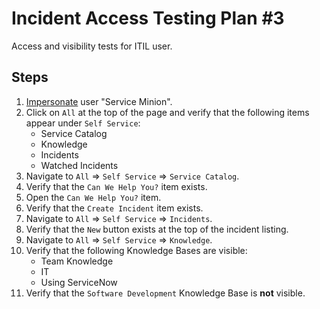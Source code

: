 # Incident Access Testing Plan #3

Access and visibility tests for ITIL user.

## Steps

1. [Impersonate](../Impersonation.md) user "Service Minion".
2. Click on `All` at the top of the page and verify that the following items appear under `Self Service`:
   - Service Catalog
   - Knowledge
   - Incidents
   - Watched Incidents
3. Navigate to `All` ⇒ `Self Service` ⇒ `Service Catalog`.
4. Verify that the `Can We Help You?` item exists.
5. Open the `Can We Help You?` item.
6. Verify that the `Create Incident` item exists.
7. Navigate to `All` ⇒ `Self Service` ⇒ `Incidents`.
8. Verify that the `New` button exists at the top of the incident listing.
9. Navigate to `All` ⇒ `Self Service` ⇒ `Knowledge`.
10. Verify that the following Knowledge Bases are visible:
    - Team Knowledge
    - IT
    - Using ServiceNow
11. Verify that the `Software Development` Knowledge Base is **not** visible.
